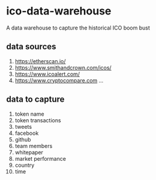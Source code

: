 # ico-data-warehouse
A data warehouse to capture the historical ICO boom bust

## data sources
1. https://etherscan.io/
2. https://www.smithandcrown.com/icos/
3. https://www.icoalert.com/
4. https://www.cryptocompare.com
...

## data to capture
1.  token name
2.  token transactions
3.  tweets
4.  facebook
5.  github
6.  team members
7.  whitepaper
8.  market performance
9.  country
10. time
